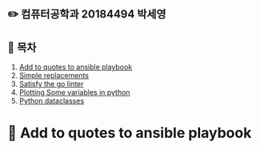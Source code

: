 ## :pencil2: 컴퓨터공학과 20184494 박세영

## :paperclip: 목차

1. [Add to quotes to ansible playbook]()
2. [Simple replacements]()
3. [Satisfy the go linter]()
4. [Plotting Some variables in python]()
5. [Python dataclasses]()

# :crescent_moon: Add to quotes to ansible playbook
